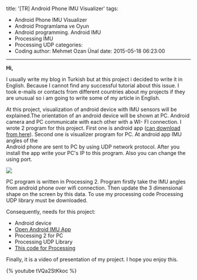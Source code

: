 title: '[TR] Android Phone IMU Visualizer'
tags:
  - Android Phone IMU Visualizer
  - Android Programlama ve Oyun
  - Android programming. Android IMU
  - Processing IMU
  - Processing UDP
categories:
  -  Coding
author: Mehmet Ozan Ünal
date: 2015-05-18 06:23:00
---
**Hi,**  

I usually write my blog in Turkish but at this project i decided to write it in English. Because I cannot find any successful tutorial about this issue. I took e-mails or contacts from different countries about my projects if they are unusual so i am going to write some of my article in English.  

At this project, visualization of android device with IMU sensors will be explained.The orientation of an android device will be shown at PC. Android camera and PC communicate with each other with a WI- FI connection. I wrote 2 program for this project. First one is android app ([can download from here](https://drive.google.com/file/d/0B5j__Lyt9ozbNG9SdVBOOVowTjg/view?usp=sharing)). Second one is visualizer program for PC. At android app IMU angles of the  
Android phone are sent to PC by using UDP network protocol. After you install the app write your PC's IP to this program. Also you can change the using port.  

![](https://3.bp.blogspot.com/-G-J9t8jfIME/VVlD7XUMQYI/AAAAAAAALCI/jJMdZmSw2cU/s720/Screenshot_2015-05-18-04-42-20.png)

PC program is written in Processing 2\. Program firstly take the IMU angles from android phone over wifi connection. Then update the 3 dimensional shape on the screen by this data. To use my processing code Processing UDP library must be downloaded.

Consequently, needs for this project:  

*   Android device
*   [Open Android IMU App](https://drive.google.com/file/d/0B5j__Lyt9ozbNG9SdVBOOVowTjg/view)
*   Processing 2 for PC
*   Processing UDP Library
*   [This code for Processing](https://drive.google.com/file/d/0B5j__Lyt9ozbcXc1b1dDbXQ1Vms/view?usp=sharing)

Finally, it is a video of presentation of my project. I hope you enjoy this.  

{% youtube tVQa2StKkoc %}
